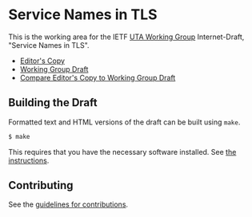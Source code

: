 # Service Names in TLS

This is the working area for the IETF [UTA Working Group](https://datatracker.ietf.org/wg/uta/documents/) Internet-Draft, "Service Names in TLS".

* [Editor's Copy](https://richsalz.github.io/draft-ietf-uta-rfc6125bis/#go.draft-ietf-uta-rfc6125bis.html)
* [Working Group Draft](https://datatracker.ietf.org/doc/html/draft-ietf-uta-rfc6125bis)
* [Compare Editor's Copy to Working Group Draft](https://richsalz.github.io/draft-ietf-uta-rfc6125bis/#go.draft-ietf-uta-rfc6125bis.diff)

## Building the Draft

Formatted text and HTML versions of the draft can be built using `make`.

```sh
$ make
```

This requires that you have the necessary software installed.  See
[the instructions](https://github.com/martinthomson/i-d-template/blob/main/doc/SETUP.md).


## Contributing

See the
[guidelines for contributions](https://github.com/richsalz/draft-ietf-uta-rfc6125bis/blob/master/CONTRIBUTING.md).

